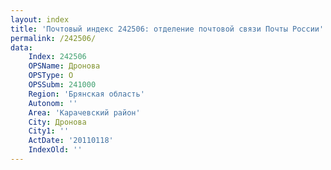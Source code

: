 ```yaml
---
layout: index
title: 'Почтовый индекс 242506: отделение почтовой связи Почты России'
permalink: /242506/
data:
    Index: 242506
    OPSName: Дронова
    OPSType: О
    OPSSubm: 241000
    Region: 'Брянская область'
    Autonom: ''
    Area: 'Карачевский район'
    City: Дронова
    City1: ''
    ActDate: '20110118'
    IndexOld: ''
---
```

